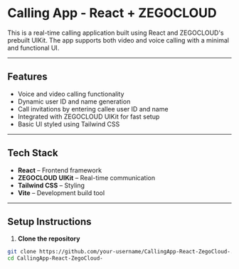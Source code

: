 # Calling App - React + ZEGOCLOUD

This is a real-time calling application built using React and ZEGOCLOUD's prebuilt UIKit. The app supports both video and voice calling with a minimal and functional UI.

---

## Features

- Voice and video calling functionality
- Dynamic user ID and name generation
- Call invitations by entering callee user ID and name
- Integrated with ZEGOCLOUD UIKit for fast setup
- Basic UI styled using Tailwind CSS

---

## Tech Stack

- **React** – Frontend framework
- **ZEGOCLOUD UIKit** – Real-time communication
- **Tailwind CSS** – Styling
- **Vite** – Development build tool

---

## Setup Instructions

1. **Clone the repository**

```bash
git clone https://github.com/your-username/CallingApp-React-ZegoCloud-.git
cd CallingApp-React-ZegoCloud-
